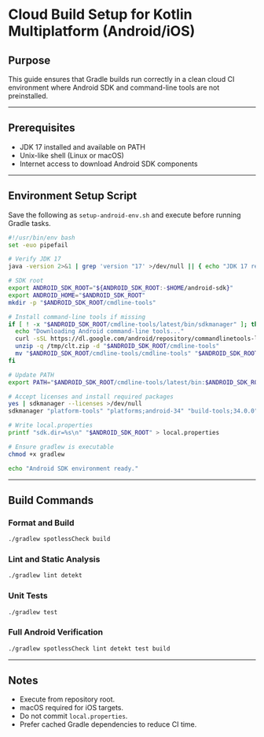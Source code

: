 # Cloud Build Setup for Kotlin Multiplatform (Android/iOS)

## Purpose
This guide ensures that Gradle builds run correctly in a clean cloud CI environment where Android SDK and command-line tools are not preinstalled.

---

## Prerequisites
- JDK 17 installed and available on PATH
- Unix-like shell (Linux or macOS)
- Internet access to download Android SDK components

---

## Environment Setup Script

Save the following as `setup-android-env.sh` and execute before running Gradle tasks.

```bash
#!/usr/bin/env bash
set -euo pipefail

# Verify JDK 17
java -version 2>&1 | grep 'version "17' >/dev/null || { echo "JDK 17 required."; exit 1; }

# SDK root
export ANDROID_SDK_ROOT="${ANDROID_SDK_ROOT:-$HOME/android-sdk}"
export ANDROID_HOME="$ANDROID_SDK_ROOT"
mkdir -p "$ANDROID_SDK_ROOT/cmdline-tools"

# Install command-line tools if missing
if [ ! -x "$ANDROID_SDK_ROOT/cmdline-tools/latest/bin/sdkmanager" ]; then
  echo "Downloading Android command-line tools..."
  curl -sSL https://dl.google.com/android/repository/commandlinetools-linux-11076708_latest.zip -o /tmp/clt.zip
  unzip -q /tmp/clt.zip -d "$ANDROID_SDK_ROOT/cmdline-tools"
  mv "$ANDROID_SDK_ROOT/cmdline-tools/cmdline-tools" "$ANDROID_SDK_ROOT/cmdline-tools/latest"
fi

# Update PATH
export PATH="$ANDROID_SDK_ROOT/cmdline-tools/latest/bin:$ANDROID_SDK_ROOT/platform-tools:$PATH"

# Accept licenses and install required packages
yes | sdkmanager --licenses >/dev/null
sdkmanager "platform-tools" "platforms;android-34" "build-tools;34.0.0" >/dev/null

# Write local.properties
printf "sdk.dir=%s\n" "$ANDROID_SDK_ROOT" > local.properties

# Ensure gradlew is executable
chmod +x gradlew

echo "Android SDK environment ready."
```

---

## Build Commands

### Format and Build
```bash
./gradlew spotlessCheck build
```

### Lint and Static Analysis
```bash
./gradlew lint detekt
```

### Unit Tests
```bash
./gradlew test
```

### Full Android Verification
```bash
./gradlew spotlessCheck lint detekt test build
```

---

## Notes
- Execute from repository root.
- macOS required for iOS targets.
- Do not commit `local.properties`.
- Prefer cached Gradle dependencies to reduce CI time.
